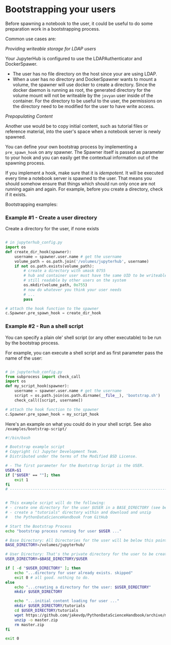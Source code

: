 # Bootstrapping your users

Before spawning a notebook to the user, it could be useful to 
do some preparation work in a bootstrapping process.

Common use cases are:

*Providing writeable storage for LDAP users*

Your JupyterHub is configured to use the LDAPAuthenticator and DockerSpawer.

* The user has no file directory on the host since your are using LDAP.
* When a user has no directory and DockerSpawner wants to mount a volume,
the spawner will use docker to create a directory.
Since the docker daemon is running as root, the generated directory for the volume 
mount will not be writeable by the `jovyan` user inside of the container. 
For the directory to be useful to the user, the permissions on the directory 
need to be modified for the user to have write access.

*Prepopulating Content*

Another use would be to copy initial content, such as tutorial files or reference
 material, into the user's space when a notebook server is newly spawned.

You can define your own bootstrap process by implementing a `pre_spawn_hook` on any spawner.
The Spawner itself is passed as parameter to your hook and you can easily get the contextual information out of the spawning process. 

If you implement a hook, make sure that it is *idempotent*. It will be executed every time 
a notebook server is spawned to the user. That means you should somehow 
ensure that things which should run only once are not running again and again.
For example, before you create a directory, check if it exists.

Bootstrapping examples:

### Example #1 - Create a user directory

Create a directory for the user, if none exists

```python

# in jupyterhub_config.py  
import os
def create_dir_hook(spawner):
    username = spawner.user.name # get the username
    volume_path = os.path.join('/volumes/jupyterhub', username)
    if not os.path.exists(volume_path):
        # create a directory with umask 0755 
        # hub and container user must have the same UID to be writeable
        # still readable by other users on the system
        os.mkdir(volume_path, 0o755)
        # now do whatever you think your user needs
        # ...
        pass

# attach the hook function to the spawner
c.Spawner.pre_spawn_hook = create_dir_hook
```

### Example #2 - Run a shell script 

You can specify a plain ole' shell script (or any other executable) to be run 
by the bootstrap process.

For example, you can execute a shell script and as first parameter pass the name 
of the user:

```python

# in jupyterhub_config.py    
from subprocess import check_call
import os
def my_script_hook(spawner):
    username = spawner.user.name # get the username
    script = os.path.join(os.path.dirname(__file__), 'bootstrap.sh')
    check_call([script, username])

# attach the hook function to the spawner
c.Spawner.pre_spawn_hook = my_script_hook

```

Here's an example on what you could do in your shell script. See also 
`/examples/bootstrap-script/`

```bash
#!/bin/bash

# Bootstrap example script
# Copyright (c) Jupyter Development Team.
# Distributed under the terms of the Modified BSD License.

# - The first parameter for the Bootstrap Script is the USER.
USER=$1
if ["$USER" == ""]; then
    exit 1
fi
# ----------------------------------------------------------------------------


# This example script will do the following:
# - create one directory for the user $USER in a BASE_DIRECTORY (see below)
# - create a "tutorials" directory within and download and unzip 
#   the PythonDataScienceHandbook from GitHub

# Start the Bootstrap Process
echo "bootstrap process running for user $USER ..."

# Base Directory: All Directories for the user will be below this point
BASE_DIRECTORY=/volumes/jupyterhub/

# User Directory: That's the private directory for the user to be created, if none exists
USER_DIRECTORY=$BASE_DIRECTORY/$USER

if [ -d "$USER_DIRECTORY" ]; then
    echo "...directory for user already exists. skipped"
    exit 0 # all good. nothing to do.
else
    echo "...creating a directory for the user: $USER_DIRECTORY"
    mkdir $USER_DIRECTORY

    echo "...initial content loading for user ..."
    mkdir $USER_DIRECTORY/tutorials
    cd $USER_DIRECTORY/tutorials
    wget https://github.com/jakevdp/PythonDataScienceHandbook/archive/master.zip
    unzip -o master.zip
    rm master.zip
fi

exit 0
```